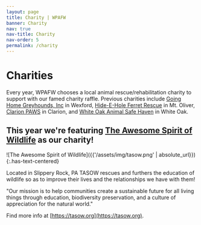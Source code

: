 ```yaml
---
layout: page
title: Charity | WPAFW
banner: Charity
nav: true
nav-title: Charity
nav-order: 5
permalink: /charity
---
```


# Charities

Every year, WPAFW chooses a local animal rescue/rehabilitation charity to support with our famed charity raffle. Previous charities include [Going Home Greyhounds, Inc](https://www.goinghomegreyhounds.org/) in Wexford, [Hide-E-Hole Ferret Rescue](https://hide-e-hole.com/) in Mt. Oliver, [Clarion PAWS](http://www.clarionpaws.org/) in Clarion, and [White Oak Animal Safe Haven](https://whiteoakanimalsafehaven.com/) in White Oak. 

## This year we're featuring **[The Awesome Spirit of Wildlife](https://tasow.org)** as our charity!

![The Awesome Spirit of Wildlife]({{'/assets/img/tasow.png' | absolute_url}})
{:.has-text-centered}

Located in Slippery Rock, PA TASOW rescues and furthers the education of wildlife so as to improve their lives and the relationships we have with them!

"Our mission is to help communities create a sustainable future for all living things through education, biodiversity preservation, and a culture of appreciation for the natural world."

Find more info at [https://tasow.org](https://tasow.org).
